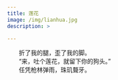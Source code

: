 ```yaml
---
title: 莲花
image: /img/lianhua.jpg
description: >
   
---
```


&#160; &#160; &#160; &#160;折了我的腿，歪了我的脚。  
&#160; &#160; &#160; &#160;“来，吐个莲花，就留下你的狗头。”  
&#160; &#160; &#160; &#160;任凭枪林弹雨，珠玑聱牙。  
